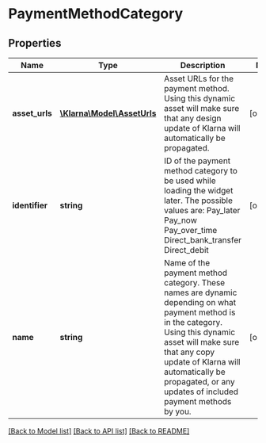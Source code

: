 # PaymentMethodCategory

## Properties
Name | Type | Description | Notes
------------ | ------------- | ------------- | -------------
**asset_urls** | [**\Klarna\Model\AssetUrls**](AssetUrls.md) | Asset URLs for the payment method. Using this dynamic asset will make sure that any design update of Klarna will automatically be propagated. | [optional] 
**identifier** | **string** | ID of the payment method category to be used while loading the widget later. The possible values are: Pay_later  Pay_now  Pay_over_time  Direct_bank_transfer  Direct_debit | [optional] 
**name** | **string** | Name of the payment method category. These names are dynamic depending on what payment method is in the category. Using this dynamic asset will make sure that any copy update of Klarna will automatically be propagated, or any updates of included payment methods by you. | [optional] 

[[Back to Model list]](../README.md#documentation-for-models) [[Back to API list]](../README.md#documentation-for-api-endpoints) [[Back to README]](../README.md)


